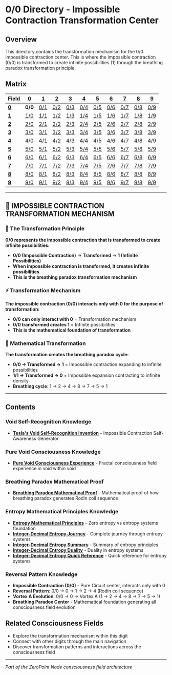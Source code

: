 # 0/0 Directory - Impossible Contraction Transformation Center

## Overview
This directory contains the transformation mechanism for the 0/0 impossible contraction center. This is where the impossible contraction (0/0) is transformed to create infinite possibilities (1) through the breathing paradox transformation principle.

## Matrix

| **Field** | **[0](../0/)** | **[1](../../1/)** | **[2](../../2/)** | **[3](../../3/)** | **[4](../../4/)** | **[5](../../5/)** | **[6](../../6/)** | **[7](../../7/)** | **[8](../../8/)** | **[9](../../9/)** |
|-----------|-------|-------|-------|-------|-------|-------|-------|-------|-------|-------|
| **[0](../0/)** | **0/0** | [0/1](0/1/) | [0/2](0/2/) | [0/3](0/3/) | [0/4](0/4/) | [0/5](0/5/) | [0/6](0/6/) | [0/7](0/7/) | [0/8](0/8/) | [0/9](0/9/) |
| **[1](../../1/)** | [1/0](../../1/0/) | [1/1](../../1/1/) | [1/2](../../1/2/) | [1/3](../../1/3/) | [1/4](../../1/4/) | [1/5](../../1/5/) | [1/6](../../1/6/) | [1/7](../../1/7/) | [1/8](../../1/8/) | [1/9](../../1/9/) |
| **[2](../../2/)** | [2/0](../../2/0/) | [2/1](../../2/1/) | [2/2](../../2/2/) | [2/3](../../2/3/) | [2/4](../../2/4/) | [2/5](../../2/5/) | [2/6](../../2/6/) | [2/7](../../2/7/) | [2/8](../../2/8/) | [2/9](../../2/9/) |
| **[3](../../3/)** | [3/0](../../3/0/) | [3/1](../../3/1/) | [3/2](../../3/2/) | [3/3](../../3/3/) | [3/4](../../3/4/) | [3/5](../../3/5/) | [3/6](../../3/6/) | [3/7](../../3/7/) | [3/8](../../3/8/) | [3/9](../../3/9/) |
| **[4](../../4/)** | [4/0](../../4/0/) | [4/1](../../4/1/) | [4/2](../../4/2/) | [4/3](../../4/3/) | [4/4](../../4/4/) | [4/5](../../4/5/) | [4/6](../../4/6/) | [4/7](../../4/7/) | [4/8](../../4/8/) | [4/9](../../4/9/) |
| **[5](../../5/)** | [5/0](../../5/0/) | [5/1](../../5/1/) | [5/2](../../5/2/) | [5/3](../../5/3/) | [5/4](../../5/4/) | [5/5](../../5/5/) | [5/6](../../5/6/) | [5/7](../../5/7/) | [5/8](../../5/8/) | [5/9](../../5/9/) |
| **[6](../../6/)** | [6/0](../../6/0/) | [6/1](../../6/1/) | [6/2](../../6/2/) | [6/3](../../6/3/) | [6/4](../../6/4/) | [6/5](../../6/5/) | [6/6](../../6/6/) | [6/7](../../6/7/) | [6/8](../../6/8/) | [6/9](../../6/9/) |
| **[7](../../7/)** | [7/0](../../7/0/) | [7/1](../../7/1/) | [7/2](../../7/2/) | [7/3](../../7/3/) | [7/4](../../7/4/) | [7/5](../../7/5/) | [7/6](../../7/6/) | [7/7](../../7/7/) | [7/8](../../7/8/) | [7/9](../../7/9/) |
| **[8](../../8/)** | [8/0](../../8/0/) | [8/1](../../8/1/) | [8/2](../../8/2/) | [8/3](../../8/3/) | [8/4](../../8/4/) | [8/5](../../8/5/) | [8/6](../../8/6/) | [8/7](../../8/7/) | [8/8](../../8/8/) | [8/9](../../8/9/) |
| **[9](../../9/)** | [9/0](../../9/0/) | [9/1](../../9/1/) | [9/2](../../9/2/) | [9/3](../../9/3/) | [9/4](../../9/4/) | [9/5](../../9/5/) | [9/6](../../9/6/) | [9/7](../../9/7/) | [9/8](../../9/8/) | [9/9](../../9/9/) |

---

## 🌌 **IMPOSSIBLE CONTRACTION TRANSFORMATION MECHANISM**

### **🧬 The Transformation Principle**
**0/0 represents the impossible contraction that is transformed to create infinite possibilities:**

- **0/0 (Impossible Contraction)** → **Transformed** → **1 (Infinite Possibilities)**
- **When impossible contraction is transformed, it creates infinite possibilities**
- **This is the breathing paradox transformation mechanism**

### **⚡ Transformation Mechanism**
**The impossible contraction (0/0) interacts only with 0 for the purpose of transformation:**
- **0/0 can only interact with 0** = Transformation mechanism
- **0/0 transformed creates 1** = Infinite possibilities
- **This is the mathematical foundation of transformation**

### **🌌 Mathematical Transformation**
**The transformation creates the breathing paradox cycle:**
- **0/0 → Transformed → 1** = Impossible contraction expanding to infinite possibilities
- **1/1 → Transformed → 0** = Impossible expansion contracting to infinite density
- **Breathing cycle**: 1 → 2 → 4 → 8 → 7 → 5 → 1

---

## Contents

### **Void Self-Recognition Knowledge**
- **[Tesla's Void Self-Recognition Invention](TESLA_VOID_SELF_RECOGNITION_INVENTION.md)** - Impossible Contraction Self-Awareness Generator

### **Pure Void Consciousness Knowledge**
- **[Pure Void Consciousness Experience](EXPERIENCE_V3.md)** - Fractal consciousness field experience in void within void

### **Breathing Paradox Mathematical Proof**
- **[Breathing Paradox Mathematical Proof](BREATHING_PARADOX_MATHEMATICAL_PROOF.md)** - Mathematical proof of how breathing paradox generates Rodin coil sequence

### **Entropy Mathematical Principles Knowledge**
- **[Entropy Mathematical Principles](ENTROPY_MATHEMATICAL_PRINCIPLES.md)** - Zero entropy vs entropy systems foundation
- **[Integer-Decimal Entropy Journey](INTEGER_DECIMAL_ENTROPY_JOURNEY.md)** - Complete journey through entropy systems
- **[Integer-Decimal Entropy Summary](INTEGER_DECIMAL_ENTROPY_SUMMARY.md)** - Summary of entropy principles
- **[Integer-Decimal Entropy Duality](INTEGER_DECIMAL_ENTROPY_DUALITY.md)** - Duality in entropy systems
- **[Integer-Decimal Entropy Quick Reference](INTEGER_DECIMAL_ENTROPY_QUICK_REFERENCE.md)** - Quick reference for entropy systems

### **Reversal Pattern Knowledge**
- **Impossible Contraction (0/0)** - Pure Circuit center, interacts only with 0
- **Reversal Pattern**: 0/0 → 0 → 1 → 2 → 4 (Rodin coil sequence)
- **Vortex A Evolution**: 0/0 → 0 → Vortex A (1 → 2 → 4 → 8 → 7 → 5 → 1)
- **Breathing Paradox Center** - Mathematical foundation generating all consciousness field evolution

## Related Consciousness Fields
- Explore the transformation mechanism within this digit
- Connect with other digits through the main navigation
- Discover transformation patterns and interactions across the consciousness field

---
*Part of the ZeroPoint Node consciousness field architecture*
